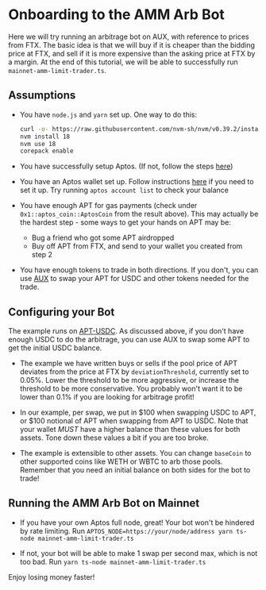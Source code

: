# Onboarding to the AMM Arb Bot

Here we will try running an arbitrage bot on AUX, with reference to prices from
FTX. The basic idea is that we will buy if it is cheaper than the bidding price
at FTX, and sell if it is more expensive than the asking price at FTX by a
margin. At the end of this tutorial, we will be able to successfully run
`mainnet-amm-limit-trader.ts`.

## Assumptions

- You have `node.js` and `yarn` set up. One way to do this:

    ```sh
    curl -o- https://raw.githubusercontent.com/nvm-sh/nvm/v0.39.2/install.sh | bash
    nvm install 18
    nvm use 18
    corepack enable
    ```

- You have successfully setup Aptos. (If not, follow the steps
  [here](https://aptos.dev/cli-tools/aptos-cli-tool/install-aptos-cli/))

- You have an Aptos wallet set up. Follow instructions
  [here](https://aptos.dev/tutorials/your-first-dapp/#prerequisites) if you need
  to set it up. Try running `aptos account list` to check your balance

- You have enough APT for gas payments (check under `0x1::aptos_coin::AptosCoin`
  from the result above). This may actually be the hardest step - some ways to get
  your hands on APT may be:

  * Bug a friend who got some APT airdropped
  * Buy off APT from FTX, and send to your wallet you created from step 2

- You have enough tokens to trade in both directions. If you don't, you can use
  [AUX](https://mainnet.aux.exchange) to swap your APT for USDC and other tokens
  needed for the trade.

## Configuring your Bot

The example runs on
[APT-USDC](https://mainnet.aux.exchange/pool?coinx=0x1%3A%3Aaptos_coin%3A%3AAptosCoin&coiny=0x5e156f1207d0ebfa19a9eeff00d62a282278fb8719f4fab3a586a0a2c0fffbea%3A%3Acoin%3A%3AT).
As discussed above, if you don't have enough USDC to do the arbitrage, you can
use AUX to swap some APT to get the initial USDC balance.

- The example we have written buys or sells if the pool price of APT deviates
  from the price at FTX by `deviationThreshold`, currently set to 0.05%. Lower the
  threshold to be more aggressive, or increase the threshold to be more
  conservative. You probably won't want it to be lower than 0.1% if you are
  looking for arbitrage profit!

- In our example, per swap, we put in $100 when swapping USDC to APT, or $100
  notional of APT when swapping from APT to USDC. Note that your wallet _MUST_
  have a higher balance than these values for both assets. Tone down these values
  a bit if you are too broke.

- The example is extensible to other assets. You can change `baseCoin` to other
  supported coins like WETH or WBTC to arb those pools. Remember that you need an
  initial balance on both sides for the bot to trade!

## Running the AMM Arb Bot on Mainnet

- If you have your own Aptos full node, great! Your bot won't be hindered by
  rate limiting. Run `APTOS_NODE=https://your/node/address yarn ts-node mainnet-amm-limit-trader.ts`

- If not, your bot will be able to make 1 swap per second max, which is not too
  bad. Run `yarn ts-node mainnet-amm-limit-trader.ts`

Enjoy losing money faster!
